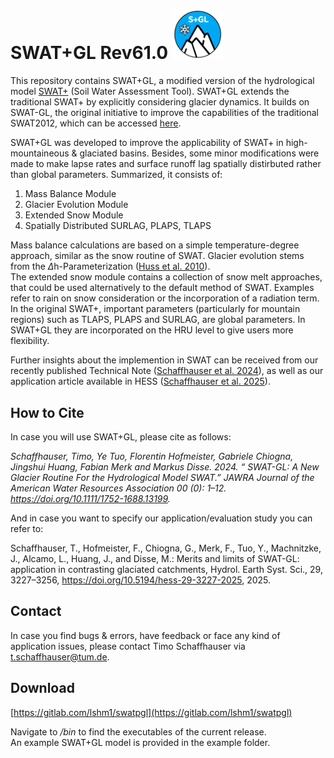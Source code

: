 # SWAT+GL Rev61.0 <img title="" src="./images/spgl_logo.png" alt="" width="81">

This repository contains SWAT+GL, a modified version of the hydrological model [SWAT+](https://swat.tamu.edu/) (Soil Water Assessment Tool). SWAT+GL extends the traditional SWAT+ by explicitly considering glacier dynamics. It builds on SWAT-GL, the original initiative to improve the capabilities of the traditional SWAT2012, which can be accessed [here](https://gitlab.com/lshm1/swat-g). 

SWAT+GL was developed to improve the applicability of SWAT+ in high-mountaineous & glaciated basins. Besides, some minor modifications were made to make lapse rates and surface runoff lag spatially distirbuted rather than global parameters.
Summarized, it consists of:

1. Mass Balance Module
2. Glacier Evolution Module
3. Extended Snow Module
4. Spatially Distributed SURLAG, PLAPS, TLAPS

Mass balance calculations are based on a simple temperature-degree approach, similar as the snow routine of SWAT. Glacier evolution stems from the $\Delta$h-Parameterization ([Huss et al. 2010](https://hess.copernicus.org/articles/14/815/2010/)). 
<br/> 
The extended snow module contains a collection of snow melt approaches, that could be used alternatively to the default method of SWAT. Examples refer to rain on snow consideration or the incorporation of a radiation term.
<br/>In the original SWAT+, important parameters (particularly for mountain regions) such as TLAPS, PLAPS and SURLAG, are global parameters. In SWAT+GL they are incorporated on the HRU level to give users more flexibility. 
<br/>

Further insights about the implemention in SWAT can be received from our recently published Technical Note ([Schaffhauser et al. 2024](https://onlinelibrary.wiley.com/doi/10.1111/1752-1688.13199)), as well as our application article available in HESS ([Schaffhauser et al. 2025](https://hess.copernicus.org/articles/29/3227/2025/#abstract)).

## How to Cite

In case you will use SWAT+GL, please cite as follows:<br/> 

*Schaffhauser, Timo, Ye Tuo, Florentin Hofmeister, Gabriele Chiogna, Jingshui Huang, Fabian Merk and Markus Disse. 2024. “ SWAT-GL: A New Glacier Routine For the Hydrological Model SWAT.” JAWRA Journal of the American Water Resources Association 00 (0): 1–12. https://doi.org/10.1111/1752-1688.13199.*

And in case you want to specify our application/evaluation study you can refer to:<br/>

Schaffhauser, T., Hofmeister, F., Chiogna, G., Merk, F., Tuo, Y., Machnitzke, J., Alcamo, L., Huang, J., and Disse, M.: Merits and limits of SWAT-GL: application in contrasting glaciated catchments, Hydrol. Earth Syst. Sci., 29, 3227–3256, https://doi.org/10.5194/hess-29-3227-2025, 2025.

## Contact

In case you find bugs & errors, have feedback or face any kind of application issues, please contact Timo Schaffhauser via [t.schaffhauser@tum.de](mailto:t.schaffhauser@tum.de).

## Download

[https://gitlab.com/lshm1/swatpgl](https://gitlab.com/lshm1/swatpgl)

Navigate to */bin* to find the executables of the current release.
<br/>
An example SWAT+GL model is provided in the example folder. 
